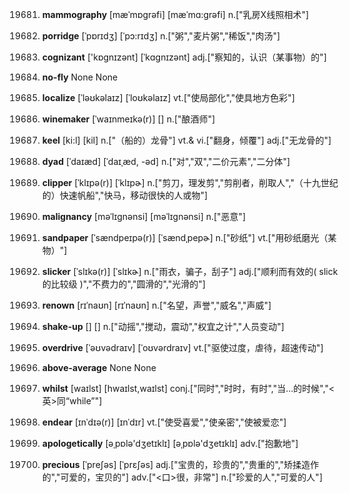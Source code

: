 19681. **mammography**
[mæˈmɒgrəfi]  [mæˈmɑ:grəfi]
n.["乳房X线照相术"]  

19682. **porridge**
[ˈpɒrɪdʒ]  [ˈpɔ:rɪdʒ]
n.["粥","麦片粥","稀饭","肉汤"]  

19683. **cognizant**
['kɒɡnɪzənt]  [ˈkɑɡnɪzənt]
adj.["察知的，认识（某事物）的"]  

19684. **no-fly**
None
None

19685. **localize**
[ˈləʊkəlaɪz]  [ˈloʊkəlaɪz]
vt.["使局部化","使具地方色彩"]  

19686. **winemaker**
[ˈwaɪnmeɪkə(r)]  []
n.["酿酒师"]  

19687. **keel**
[ki:l]  [kil]
n.["（船的）龙骨"]  vt.& vi.["翻身，倾覆"]  adj.["无龙骨的"]  

19688. **dyad**
[ˈdaɪæd]  [ˈdaɪˌæd, -əd]
n.["对","双","二价元素","二分体"]  

19689. **clipper**
[ˈklɪpə(r)]  [ˈklɪpɚ]
n.["剪刀，理发剪","剪削者，削取人","（十九世纪的）快速帆船","快马，移动很快的人或物"]  

19690. **malignancy**
[məˈlɪgnənsi]  [məˈlɪɡnənsi]
n.["恶意"]  

19691. **sandpaper**
[ˈsændpeɪpə(r)]  [ˈsændˌpepɚ]
n.["砂纸"]  vt.["用砂纸磨光（某物）"]  

19692. **slicker**
[ˈslɪkə(r)]  [ˈslɪkɚ]
n.["雨衣，骗子，刮子"]  adj.["顺利而有效的( slick的比较级 )","不费力的","圆滑的","光滑的"]  

19693. **renown**
[rɪˈnaʊn]  [rɪˈnaʊn]
n.["名望，声誉","威名","声威"]  

19694. **shake-up**
[]  []
n.["动摇","搅动，震动","权宜之计","人员变动"]  

19695. **overdrive**
[ˈəʊvədraɪv]  [ˈoʊvərdraɪv]
vt.["驱使过度，虐待，超速传动"]  

19696. **above-average**
None
None

19697. **whilst**
[waɪlst]  [hwaɪlst,waɪlst]
conj.["同时","时时，有时","当…的时候","<英>同“while”"]  

19698. **endear**
[ɪnˈdɪə(r)]  [ɪnˈdɪr]
vt.["使受喜爱","使亲密","使被爱恋"]  

19699. **apologetically**
[əˌpɒlə'dʒetɪklɪ]  [əˌpɒlə'dʒetɪklɪ]
adv.["抱歉地"]  

19700. **precious**
[ˈpreʃəs]  [ˈprɛʃəs]
adj.["宝贵的，珍贵的","贵重的","矫揉造作的","可爱的，宝贝的"]  adv.["<口>很，非常"]  n.["珍爱的人","可爱的人"]  


